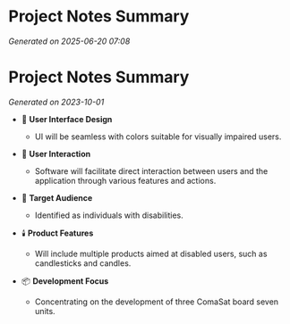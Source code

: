 # Project Notes Summary

*Generated on 2025-06-20 07:08*

# Project Notes Summary

*Generated on 2023-10-01*

- 🎨 **User Interface Design**
  - UI will be seamless with colors suitable for visually impaired users.

- 🤖 **User Interaction**
  - Software will facilitate direct interaction between users and the application through various features and actions.

- 👥 **Target Audience**
  - Identified as individuals with disabilities.

- 🕯️ **Product Features**
  - Will include multiple products aimed at disabled users, such as candlesticks and candles.

- 📦 **Development Focus**
  - Concentrating on the development of three ComaSat board seven units.